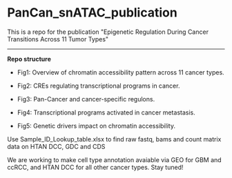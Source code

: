 # PanCan_snATAC_publication

This is a repo for the publication "Epigenetic Regulation During Cancer Transitions Across 11 Tumor Types"

---

**Repo structure**

* Fig1: Overview of chromatin accessibility pattern across 11 cancer types.


* Fig2: CREs regulating transcriptional programs in cancer.


* Fig3: Pan-Cancer and cancer-specific regulons.


* Fig4: Transcriptional programs activated in cancer metastasis.


* Fig5: Genetic drivers impact on chromatin accessibility.
  
Use Sample_ID_Lookup_table.xlsx to find raw fastq, bams and count matrix data on HTAN DCC, GDC and CDS

We are working to make cell type annotation avaiable via GEO for GBM and ccRCC, and HTAN DCC for all other cancer types. Stay tuned!

